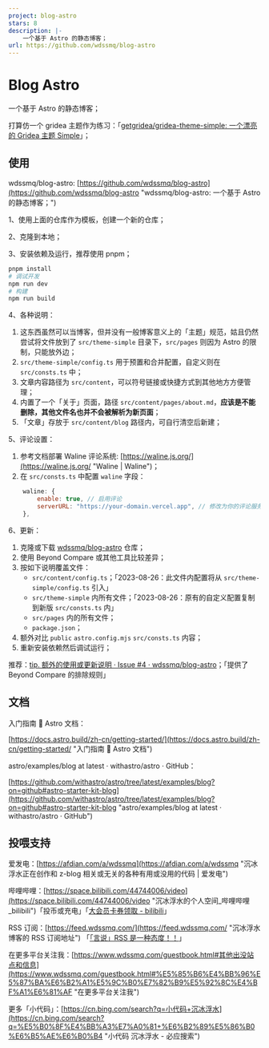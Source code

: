 ```yaml
---
project: blog-astro
stars: 8
description: |-
    一个基于 Astro 的静态博客；
url: https://github.com/wdssmq/blog-astro
---
```


# Blog Astro

一个基于 Astro 的静态博客；

打算仿一个 gridea 主题作为练习：「[getgridea/gridea-theme-simple: 一个漂亮的 Gridea 主题 Simple](https://github.com/getgridea/gridea-theme-simple "getgridea/gridea-theme-simple: 一个漂亮的 Gridea 主题 Simple")」；


## 使用

wdssmq/blog-astro: [https://github.com/wdssmq/blog-astro](https://github.com/wdssmq/blog-astro "wdssmq/blog-astro: 一个基于 Astro 的静态博客；")

1、使用上面的仓库作为模板，创建一个新的仓库；

2、克隆到本地；

3、安装依赖及运行，推荐使用 pnpm；

```bash
pnpm install
# 调试开发
npm run dev
# 构建
npm run build

```

4、各种说明：

1. 这东西虽然可以当博客，但并没有一般博客意义上的「主题」规范，姑且仍然尝试将文件放到了 `src/theme-simple` 目录下，`src/pages` 则因为 Astro 的限制，只能放外边；
2. `src/theme-simple/config.ts` 用于预置和合并配置，自定义则在 `src/consts.ts` 中；
3. 文章内容路径为 `src/content`，可以符号链接或快捷方式到其他地方方便管理；
4. 内置了一个「关于」页面，路径 `src/content/pages/about.md`，**应该是不能删除，其他文件名也并不会被解析为新页面**；
5. 「文章」存放于 `src/content/blog` 路径内，可自行清空后新建；

5、评论设置：

1. 参考文档部署 Waline 评论系统: [https://waline.js.org/](https://waline.js.org/ "Waline | Waline")；
2. 在 `src/consts.ts` 中配置 `waline` 字段：

```js
    waline: {
        enable: true, // 启用评论
        serverURL: "https://your-domain.vercel.app", // 修改为你的评论服务器地址
    },

```

6、更新：

1. 克隆或下载 [wdssmq/blog-astro](https://github.com/wdssmq/blog-astro "wdssmq/blog-astro: 一个基于 Astro 的静态博客；") 仓库；
2. 使用 Beyond Compare 或其他工具比较差异；
3. 按如下说明覆盖文件：
   - `src/content/config.ts`；「2023-08-26：此文件内配置将从 `src/theme-simple/config.ts` 引入」
   - `src/theme-simple` 内所有文件；「2023-08-26：原有的自定义配置复制到新版 `src/consts.ts` 内」
   - `src/pages` 内的所有文件；
   - `package.json`；
4. 额外对比 `public` `astro.config.mjs` `src/consts.ts` 内容；
5. 重新安装依赖然后调试运行；

推荐：[tip. 额外的使用或更新说明 · Issue #4 · wdssmq/blog-astro](https://github.com/wdssmq/blog-astro/issues/4 "tip. 额外的使用或更新说明 · Issue #4 · wdssmq/blog-astro")；「提供了 Beyond Compare 的排除规则」


## 文档

入门指南 🚀 Astro 文档：

[https://docs.astro.build/zh-cn/getting-started/](https://docs.astro.build/zh-cn/getting-started/ "入门指南 🚀 Astro 文档")

astro/examples/blog at latest · withastro/astro · GitHub：

[https://github.com/withastro/astro/tree/latest/examples/blog?on=github#astro-starter-kit-blog](https://github.com/withastro/astro/tree/latest/examples/blog?on=github#astro-starter-kit-blog "astro/examples/blog at latest · withastro/astro · GitHub")


## 投喂支持

爱发电：[https://afdian.com/a/wdssmq](https://afdian.com/a/wdssmq "沉冰浮水正在创作和 z-blog 相关或无关的各种有用或没用的代码 | 爱发电")

哔哩哔哩：[https://space.bilibili.com/44744006/video](https://space.bilibili.com/44744006/video "沉冰浮水的个人空间\_哔哩哔哩\_bilibili")「投币或充电」「[大会员卡券领取 - bilibili](https://account.bilibili.com/account/big/myPackage "大会员卡券领取 - bilibili")」

RSS 订阅：[https://feed.wdssmq.com/](https://feed.wdssmq.com/ "沉冰浮水博客的 RSS 订阅地址") 「[「言说」RSS 是一种态度！！](https://www.wdssmq.com/post/20201231613.html "「言说」RSS 是一种态度！！")」

在更多平台关注我：[https://www.wdssmq.com/guestbook.html#其他出没站点和信息](https://www.wdssmq.com/guestbook.html#%E5%85%B6%E4%BB%96%E5%87%BA%E6%B2%A1%E5%9C%B0%E7%82%B9%E5%92%8C%E4%BF%A1%E6%81%AF "在更多平台关注我")

更多「小代码」：[https://cn.bing.com/search?q=小代码+沉冰浮水](https://cn.bing.com/search?q=%E5%B0%8F%E4%BB%A3%E7%A0%81+%E6%B2%89%E5%86%B0%E6%B5%AE%E6%B0%B4 "小代码 沉冰浮水 - 必应搜索")

<!-- ##################################### -->


